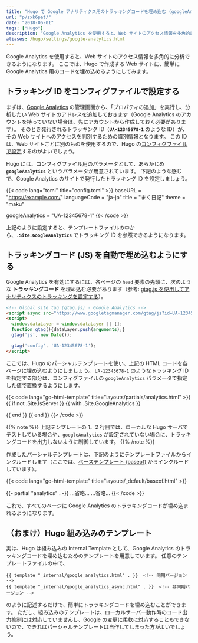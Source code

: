 ```yaml
---
title: "Hugo で Google アナリティクス用のトラッキングコードを埋め込む (googleAnalytics)"
url: "p/zxk6pat/"
date: "2018-06-01"
tags: ["Hugo"]
description: "Google Analytics を使用すると、Web サイトのアクセス情報を多角的に分析できるようになります。ここでは、Hugo で作成する Web サイトに、簡単に Google Analytics 用のコードを埋め込めるようにしてみます。"
aliases: /hugo/settings/google-analytics.html
---
```


Google Analytics を使用すると、Web サイトのアクセス情報を多角的に分析できるようになります。
ここでは、Hugo で作成する Web サイトに、簡単に Google Analytics 用のコードを埋め込めるようにしてみます。

トラッキング ID をコンフィグファイルで設定する
----

まずは、[Google Analytics](https://analytics.google.com/) の管理画面から、「プロパティの追加」を実行し、分析したい Web サイトのアドレスを追加しておきます（Google Analytics のアカウントを持っていない場合は、先にアカウントから作成しておく必要があります）。
そのとき発行されるトラッキング ID（__`UA-12345678-1`__ のような ID）が、その Web サイトへのアクセスを判別するための識別情報となります。
この ID は、Web サイトごとに別のものを使用するので、Hugo の[コンフィグファイルで設定](/p/5m9tdwg/)するのがよいでしょう。

Hugo には、コンフィグファイル用のパラメータとして、あらかじめ __`googleAnalytics`__ というパラメータが用意されています。
下記のような感じで、Google Analytics のサイトで発行したトラッキング ID を設定しましょう。

{{< code lang="toml" title="config.toml" >}}
baseURL = "https://example.com/"
languageCode = "ja-jp"
title = "まく日記"
theme = "maku"

googleAnalytics = "UA-12345678-1"
{{< /code >}}

上記のように設定すると、テンプレートファイルの中から、__`.Site.GoogleAnalytics`__ でトラッキング ID を参照できるようになります。


トラッキングコード (JS) を自動で埋め込むようにする
----

Google Analytics を有効にするには、各ページの `head` 要素の先頭に、次のような __トラッキングコード__ を埋め込む必要があります（参考: [gtag.js を使用してアナリティクスのトラッキングを設定する](https://support.google.com/analytics/answer/1008080?hl=ja)）。

```html
<!-- Global site tag (gtag.js) - Google Analytics -->
<script async src="https://www.googletagmanager.com/gtag/js?id=UA-12345678-1"></script>
<script>
  window.dataLayer = window.dataLayer || [];
  function gtag(){dataLayer.push(arguments);}
  gtag('js', new Date());

  gtag('config', 'UA-12345678-1');
</script>
```

ここでは、Hugo のパーシャルテンプレートを使い、上記の HTML コードを各ページに埋め込むようにしましょう。
`UA-12345678-1` のようなトラッキング ID を指定する部分は、コンフィグファイルの `googleAnalytics` パラメータで指定した値で置換するようにします。

{{< code lang="go-html-template" title="layouts/partials/analytics.html" >}}
{{ if not .Site.IsServer }}
{{ with .Site.GoogleAnalytics }}
<!-- Global site tag (gtag.js) - Google Analytics -->
<script async src="https://www.googletagmanager.com/gtag/js?id={{ . }}"></script>
<script>
  window.dataLayer = window.dataLayer || [];
  function gtag(){dataLayer.push(arguments);}
  gtag('js', new Date());

  gtag('config', '{{ "{{" }} . }}');
</script>
{{ end }}
{{ end }}
{{< /code >}}

{{% note %}}
上記テンプレートの 1、2 行目では、ローカルな Hugo サーバでテストしている場合や、`googleAnalytics` が設定されていない場合に、トラッキングコードを出力しないように制御しています。
{{% /note %}}

作成したパーシャルテンプレートは、下記のようにテンプレートファイルからインクルードします（ここでは、[ベーステンプレート (baseof)](/p/bbxj5pa/) からインクルードしています）。

{{< code lang="go-html-template" title="layouts/_default/baseof.html" >}}
<!DOCTYPE html>
<html lang="ja">
<head>
  {{- partial "analytics" . -}}
  <meta charset="UTF-8">
  ...省略...
</head>
<body>
  ...省略...
</body>
</html>
{{< /code >}}

これで、すべてのページに Google Analytics のトラッキングコードが埋め込まれるようになります。


（おまけ）Hugo 組み込みのテンプレート
----

実は、Hugo は組み込みの Internal Template として、Google Analytics のトラッキングコードを埋め込むためのテンプレートを用意しています。
任意のテンプレートファイルの中で、

```go-html-template
{{ template "_internal/google_analytics.html" . }}  <!-- 同期バージョン -->
{{ template "_internal/google_analytics_async.html" . }}  <!-- 非同期バージョン -->
```

のように記述するだけで、簡単にトラッキングコードを埋め込むことができます。
ただし、組み込みのテンプレートは、ローカルサーバー動作時のコード出力抑制には対応していませんし、Google の変更に柔軟に対応することもできないので、できればパーシャルテンプレートは自作してしまった方がよいでしょう。

